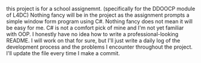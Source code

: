 this project is for a school assignemnt. (specifically for the DDOOCP module of L4DC)
Nothing fancy will be in the project as the assignment prompts a simple window form program using C#.
Nothing fancy does not mean it will be easy for me. C# is not a comfort pick of mine and I'm not yet familiar with OOP.
I honestly have no idea how to write a professional-looking README. 
I will work on that for sure, but I'll just write a daily log of the development process and the problems I encounter throughout the project.
I'll update the file every time I make a commit.
